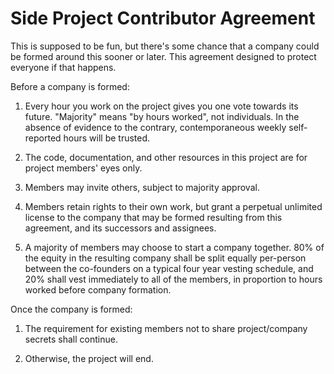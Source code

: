 # Side Project Contributor Agreement

This is supposed to be fun, but there's some chance that a company could be formed around this sooner or later.  This agreement designed to protect everyone if that happens.

Before a company is formed:

1. Every hour you work on the project gives you one vote towards its future.  "Majority" means "by hours worked", not individuals.  In the absence of evidence to the contrary, contemporaneous weekly self-reported hours will be trusted.

2. The code, documentation, and other resources in this project are for project members' eyes only.

3. Members may invite others, subject to majority approval.

4. Members retain rights to their own work, but grant a perpetual unlimited license to the company that may be formed resulting from this agreement, and its successors and assignees.

5. A majority of members may choose to start a company together.  80% of the equity in the resulting company shall be split equally per-person between the co-founders on a typical four year vesting schedule, and 20% shall vest immediately to all of the members, in proportion to hours worked before company formation.

Once the company is formed:

1. The requirement for existing members not to share project/company secrets shall continue.

2. Otherwise, the project will end.
